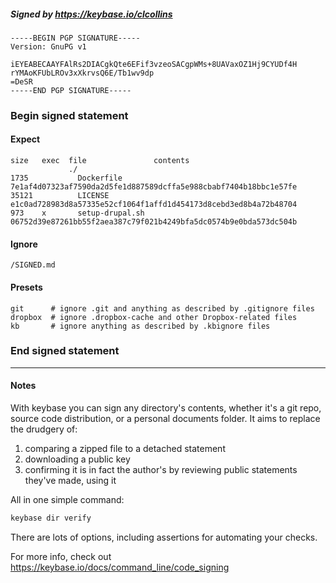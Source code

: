 ##### Signed by https://keybase.io/clcollins
```
-----BEGIN PGP SIGNATURE-----
Version: GnuPG v1

iEYEABECAAYFAlRs2DIACgkQte6EFif3vzeoSACgpWMs+8UAVaxOZ1Hj9CYUDf4H
rYMAoKFUbLROv3xXkrvsQ6E/Tb1wv9dp
=DeSR
-----END PGP SIGNATURE-----

```

<!-- END SIGNATURES -->

### Begin signed statement 

#### Expect

```
size   exec  file               contents                                                        
             ./                                                                                 
1735           Dockerfile       7e1af4d07323af7590da2d5fe1d887589dcffa5e988cbabf7404b18bbc1e57fe
35121          LICENSE          e1c0ad728983d8a57335e52cf1064f1affd1d454173d8cebd3ed8b4a72b48704
973    x       setup-drupal.sh  06752d39e87261bb55f2aea387c79f021b4249bfa5dc0574b9e0bda573dc504b
```

#### Ignore

```
/SIGNED.md
```

#### Presets

```
git      # ignore .git and anything as described by .gitignore files
dropbox  # ignore .dropbox-cache and other Dropbox-related files    
kb       # ignore anything as described by .kbignore files          
```

<!-- summarize version = 0.0.9 -->

### End signed statement

<hr>

#### Notes

With keybase you can sign any directory's contents, whether it's a git repo,
source code distribution, or a personal documents folder. It aims to replace the drudgery of:

  1. comparing a zipped file to a detached statement
  2. downloading a public key
  3. confirming it is in fact the author's by reviewing public statements they've made, using it

All in one simple command:

```bash
keybase dir verify
```

There are lots of options, including assertions for automating your checks.

For more info, check out https://keybase.io/docs/command_line/code_signing